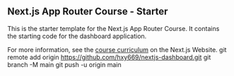 ## Next.js App Router Course - Starter

This is the starter template for the Next.js App Router Course. It contains the starting code for the dashboard application.

For more information, see the [course curriculum](https://nextjs.org/learn) on the Next.js Website.
git remote add origin https://github.com/hxy669/nextjs-dashboard.git
git branch -M main
git push -u origin main
